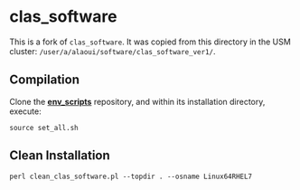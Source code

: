 clas_software
=============

This is a fork of `clas_software`. It was copied from this directory in the USM cluster: `/user/a/alaoui/software/clas_software_ver1/`.

## Compilation

Clone the [**env_scripts**](http://github.com/utfsm-eg2-data-analysis/env_scripts) repository, and within its installation directory, execute:

```
source set_all.sh
```

## Clean Installation

```
perl clean_clas_software.pl --topdir . --osname Linux64RHEL7
```

